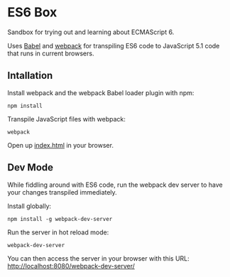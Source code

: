 # ES6 Box

Sandbox for trying out and learning about ECMAScript 6.

Uses [Babel](https://babeljs.io/) and [webpack](http://webpack.github.io/) for transpiling ES6 code to JavaScript 5.1
code that runs in current browsers.

## Intallation

Install webpack and the webpack Babel loader plugin with npm:

    npm install
    
Transpile JavaScript files with webpack:

    webpack
    
Open up [index.html](index.html) in your browser.

## Dev Mode

While fiddling around with ES6 code, run the webpack dev server to have your changes transpiled immediately.

Install globally:

    npm install -g webpack-dev-server
    
Run the server in hot reload mode:

    webpack-dev-server
    
You can then access the server in your browser with this URL:
[http://localhost:8080/webpack-dev-server/](http://localhost:8080/webpack-dev-server/)